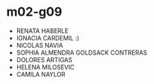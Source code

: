 # m02-g09
- RENATA HABERLE 
- IGNACIA CARDEMIL :)
- NICOLAS NAVIA
- SOPHIA ALMENDRA GOLDSACK CONTRERAS
- DOLORES ARTIGAS
- HELENA MILOSEVIC
- CAMILA NAYLOR
